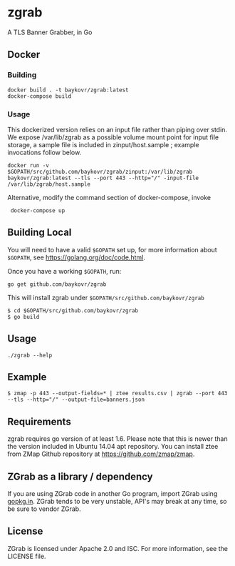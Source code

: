 zgrab
==================

A TLS Banner Grabber, in Go

## Docker 

### Building
    docker build . -t baykovr/zgrab:latest
    docker-compose build

### Usage

This dockerized version relies on an input file rather than piping over stdin. We expose /var/lib/zgrab as a possible volume mount point for input file storage, a sample file is included in zinput/host.sample ; example invocations follow below.

    docker run -v $GOPATH/src/github.com/baykovr/zgrab/zinput:/var/lib/zgrab baykovr/zgrab:latest --tls --port 443 --http="/" -input-file /var/lib/zgrab/host.sample
        
Alternative, modify the command section of docker-compose, invoke
     
     docker-compose up
    
    
## Building Local

You will need to have a valid `$GOPATH` set up, for more information about `$GOPATH`, see https://golang.org/doc/code.html.

Once you have a working `$GOPATH`, run:

```
go get github.com/baykovr/zgrab
```

This will install zgrab under `$GOPATH/src/github.com/baykovr/zgrab`

```
$ cd $GOPATH/src/github.com/baykovr/zgrab
$ go build
```

## Usage

```
./zgrab --help
```

## Example

```
$ zmap -p 443 --output-fields=* | ztee results.csv | zgrab --port 443 --tls --http="/" --output-file=banners.json
```

## Requirements

zgrab requires go version of at least 1.6. Please note that this is newer than the version included in Ubuntu 14.04 apt repository. You can install ztee from ZMap Github repository at https://github.com/zmap/zmap.


## ZGrab as a library / dependency

If you are using ZGrab code in another Go program, import ZGrab using [gopkg.in](http://gopkg.in). ZGrab tends to be very unstable, API's may break at any time, so be sure to vendor ZGrab.

## License

ZGrab is licensed under Apache 2.0 and ISC. For more information, see the LICENSE file.
